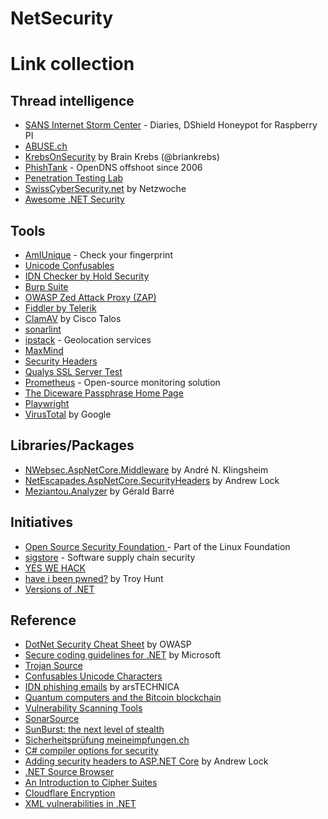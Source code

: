 # NetSecurity

# Link collection

## Thread intelligence

- [SANS Internet Storm Center](https://isc.sans.edu) - Diaries, DShield Honeypot for Raspberry PI
- [ABUSE.ch](https://abuse.ch)
- [KrebsOnSecurity](https://krebsonsecurity.com) by Brain Krebs (@briankrebs)
- [PhishTank](https://phishtank.org) - OpenDNS offshoot since 2006
- [Penetration Testing Lab](https://pentestlab.blog)
- [SwissCyberSecurity.net](https://www.swisscybersecurity.net) by Netzwoche
- [Awesome .NET Security](https://github.com/guardrailsio/awesome-dotnet-security)

## Tools

- [AmIUnique](https://amiunique.org/fp) - Check your fingerprint
- [Unicode Confusables](https://util.unicode.org/UnicodeJsps/confusables.jsp)
- [IDN Checker by Hold Security](https://holdintegrity.com/checker)
- [Burp Suite](https://portswigger.net/burp/communitydownload)
- [OWASP Zed Attack Proxy (ZAP)](https://www.zaproxy.org)
- [Fiddler by Telerik](https://www.telerik.com/fiddler)
- [ClamAV](https://www.clamav.net) by Cisco Talos
- [sonarlint](https://www.sonarlint.org)
- [ipstack](https://ipstack.com) - Geolocation services
- [MaxMind](https://www.maxmind.com)
- [Security Headers](https://securityheaders.com)
- [Qualys SSL Server Test](https://www.ssllabs.com/ssltest)
- [Prometheus](https://prometheus.io) - Open-source monitoring solution
- [The Diceware Passphrase Home Page](https://theworld.com/~reinhold/diceware.html)
- [Playwright](https://playwright.dev)
- [VirusTotal](https://www.virustotal.com) by Google

## Libraries/Packages

- [NWebsec.AspNetCore.Middleware](https://www.nuget.org/packages/NWebsec.AspNetCore.Middleware) by André N. Klingsheim
- [NetEscapades.AspNetCore.SecurityHeaders](https://www.nuget.org/packages/NetEscapades.AspNetCore.SecurityHeaders) by Andrew Lock
- [Meziantou.Analyzer](https://github.com/meziantou/Meziantou.Analyzer) by Gérald Barré

## Initiatives

- [Open Source Security Foundation ](https://openssf.org) - Part of the Linux Foundation
- [sigstore](https://sigstore.dev) - Software supply chain security
- [YES WE HACK](https://yeswehack.com)
- [have i been pwned?](https://haveibeenpwned.com) by Troy Hunt
- [Versions of .NET](https://versionsof.net)

## Reference

- [DotNet Security Cheat Sheet](https://cheatsheetseries.owasp.org/cheatsheets/DotNet_Security_Cheat_Sheet.html) by OWASP
- [Secure coding guidelines for .NET](https://docs.microsoft.com/en-us/dotnet/standard/security/secure-coding-guidelines) by Microsoft
- [Trojan Source](https://github.com/nickboucher/trojan-source)
- [Confusables Unicode Characters](https://util.unicode.org/UnicodeJsps/confusables.jsp)
- [IDN phishing emails](https://arstechnica.com/information-technology/2021/09/microsoft-outlook-shows-real-persons-contact-info-for-idn-phishing-emails) by arsTECHNICA
- [Quantum computers and the Bitcoin blockchain](https://www2.deloitte.com/nl/nl/pages/innovatie/artikelen/quantum-computers-and-the-bitcoin-blockchain.html)
- [Vulnerability Scanning Tools](https://owasp.org/www-community/Vulnerability_Scanning_Tools)
- [SonarSource](https://rules.sonarsource.com)
- [SunBurst: the next level of stealth](https://blog.reversinglabs.com/blog/sunburst-the-next-level-of-stealth)
- [Sicherheitsprüfung meineimpfungen.ch](https://mezdanak.de/wp-content/uploads/2021/03/2021_03_21_Report_meineimpfungen-v1.1.pdf)
- [C# compiler options for security](https://docs.microsoft.com/en-us/dotnet/csharp/language-reference/compiler-options/security)
- [Adding security headers to ASP.NET Core](https://github.com/andrewlock/NetEscapades.AspNetCore.SecurityHeaders) by Andrew Lock
- [.NET Source Browser](https://source.dot.net)
- [An Introduction to Cipher Suites](https://www.keyfactor.com/blog/cipher-suites-explained)
- [Cloudflare Encryption](https://www.fastcompany.com/90137157/the-hardest-working-office-design-in-america-encrypts-your-data-with-lava-lamps)
- [XML vulnerabilities in .NET](https://www.meziantou.net/how-to-protect-against-xml-vulnerabilities-in-dotnet.htm)
